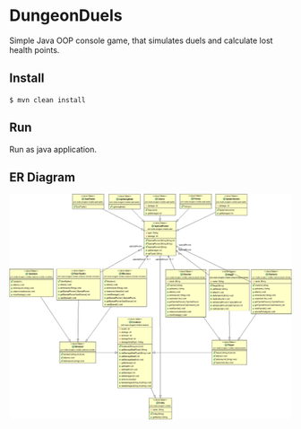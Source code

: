 # DungeonDuels
Simple Java OOP console game, that simulates duels and calculate lost health points. 
## Install
```
$ mvn clean install 
```
## Run
Run as java application.
## ER Diagram
![alt tag](/src/diagram.png)
